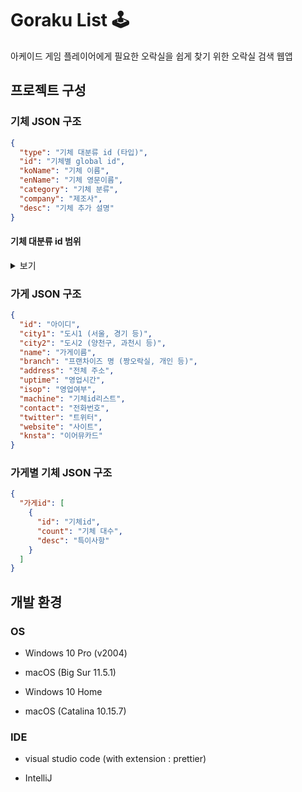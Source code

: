 # Goraku List :joystick:

아케이드 게임 플레이어에게 필요한 오락실을 쉽게 찾기 위한 오락실 검색 웹앱

## 프로젝트 구성

### 기체 JSON 구조

```json
{
  "type": "기체 대분류 id (타입)",
  "id": "기체별 global id",
  "koName": "기체 이름",
  "enName": "기체 영문이름",
  "category": "기체 분류",
  "company": "제조사",
  "desc": "기체 추가 설명"
}
```
#### 기체 대분류 id 범위

<details>
<summary>보기</summary>
<div markdown="1"> 

|코드| 100~299 | 300~399| 400~499| 500~599 | 600~699 | 700~799 | 900~999 |
|:---:|:---: |:---: |:---:|:---:|:---:|:---:|:---:|
|분류| 리듬 | 격투 | 레이싱 | 슈팅 | 액션 | 퍼즐/캐주얼/스포츠 | 기타 |
|기체| WACCA | 더 킹 오브 파이터즈 '97 | 오버테이크 DX | BB탄 사격 | 버블 메모리즈 | 갈스패닉 SU | VR 존 |
|| WACCA 릴리 | 더 킹 오브 파이터즈 '98 | 이니셜D 아케이드 스테이지 Zero Ver.2 | 다크 이스케이프 4D | 버블보블 | 아타리 테트리스 | 부스형 노래방 |
|| WACCA 리버스 | 철권 6 블러드라인 리벨리온 | | 더 하우스 오브 더 데드 4 | 스노우 브라더스 2 | 더 비시바시 | 뽑기 |
|| 비트매니아 IIDX 28 BISTROVER | 철권 7 페이티드 레트리뷰션 | | 데드스톰 파이레츠 | | 딥 씨 파티 (낚시) | 스티커 사진기 |
|| 댄스러시 스타덤 | | | 타임 크라이시스 : 레이징 스톰 | | 비시바시 채널 | |
|| DanceDanceRevolution A | | | 렛츠 고 정글 | | 픽셀크래프트 | |
|| DanceDanceRevolution A20 | | | 로스트 랜드 어드벤처 | | 해머 2 | |
|| DanceDanceRevolution A20 PLUS | | | 스트라이커즈 1945 II | | 히든캐치 5 | |
|| 이지투 아케이드 : 파이널 EX | | | 워터슛 | | 비트 앤 덩크 | |
|| GITADORA NEX + AGE | | | 좀비 워즈 | | 더 악력 | |
|| GITADORA HIGH-VOLTAGE 기타프릭스 | | | 판타지 반반 (코르크 사격) | | 패스트트랙 EVO | |
|| GITADORA HIGH-VOLTAGE 드럼매니아 | | | 트랜스포머 휴먼 얼라이언스 | | 드래곤 펀치 | |
|| maimai DX SPLASH | | | | | | |
|| 비트세이버 | | | | | | |
|| 비트온 XX | | | | | | |
|| 사운드 볼텍스 익시드 기어 | | | | | | |
|| 유비트 페스토 | | | | | | |
|| 태고의 달인 니지이로 | | | | | | |
|| 펌프 잇 업 PRIME 2 | | | | | | |
|| 펌프 잇 업 XX | | | | | |

</div></details>

### 가게 JSON 구조

```json
{
  "id": "아이디",
  "city1": "도시1 (서울, 경기 등)",
  "city2": "도시2 (양천구, 과천시 등)",
  "name": "가게이름",
  "branch": "프랜차이즈 명 (짱오락실, 개인 등)",
  "address": "전체 주소",
  "uptime": "영업시간",
  "isop": "영업여부",
  "machine": "기체id리스트",
  "contact": "전화번호",
  "twitter": "트위터",
  "website": "사이트",
  "knsta": "이어뮤카드"
}
```

### 가게별 기체 JSON 구조

```json
{
  "가게id": [
    {
      "id": "기체id",
      "count": "기체 대수",
      "desc": "특이사항"
    }
  ]
}
```

## 개발 환경

### OS

- Windows 10 Pro (v2004)
- macOS (Big Sur 11.5.1)

- Windows 10 Home
- macOS (Catalina 10.15.7)

### IDE

- visual studio code (with extension : prettier)

- IntelliJ
